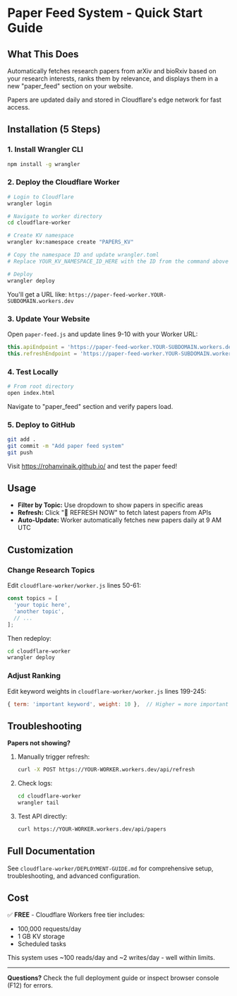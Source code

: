 # Paper Feed System - Quick Start Guide

## What This Does

Automatically fetches research papers from arXiv and bioRxiv based on your research interests, ranks them by relevance, and displays them in a new "paper_feed" section on your website.

Papers are updated daily and stored in Cloudflare's edge network for fast access.

## Installation (5 Steps)

### 1. Install Wrangler CLI

```bash
npm install -g wrangler
```

### 2. Deploy the Cloudflare Worker

```bash
# Login to Cloudflare
wrangler login

# Navigate to worker directory
cd cloudflare-worker

# Create KV namespace
wrangler kv:namespace create "PAPERS_KV"

# Copy the namespace ID and update wrangler.toml
# Replace YOUR_KV_NAMESPACE_ID_HERE with the ID from the command above

# Deploy
wrangler deploy
```

You'll get a URL like: `https://paper-feed-worker.YOUR-SUBDOMAIN.workers.dev`

### 3. Update Your Website

Open `paper-feed.js` and update lines 9-10 with your Worker URL:

```javascript
this.apiEndpoint = 'https://paper-feed-worker.YOUR-SUBDOMAIN.workers.dev/api/papers';
this.refreshEndpoint = 'https://paper-feed-worker.YOUR-SUBDOMAIN.workers.dev/api/refresh';
```

### 4. Test Locally

```bash
# From root directory
open index.html
```

Navigate to "paper_feed" section and verify papers load.

### 5. Deploy to GitHub

```bash
git add .
git commit -m "Add paper feed system"
git push
```

Visit https://rohanvinaik.github.io/ and test the paper feed!

## Usage

- **Filter by Topic:** Use dropdown to show papers in specific areas
- **Refresh:** Click "🔄 REFRESH NOW" to fetch latest papers from APIs
- **Auto-Update:** Worker automatically fetches new papers daily at 9 AM UTC

## Customization

### Change Research Topics

Edit `cloudflare-worker/worker.js` lines 50-61:

```javascript
const topics = [
  'your topic here',
  'another topic',
  // ...
];
```

Then redeploy:
```bash
cd cloudflare-worker
wrangler deploy
```

### Adjust Ranking

Edit keyword weights in `cloudflare-worker/worker.js` lines 199-245:

```javascript
{ term: 'important keyword', weight: 10 },  // Higher = more important
```

## Troubleshooting

**Papers not showing?**

1. Manually trigger refresh:
   ```bash
   curl -X POST https://YOUR-WORKER.workers.dev/api/refresh
   ```

2. Check logs:
   ```bash
   cd cloudflare-worker
   wrangler tail
   ```

3. Test API directly:
   ```bash
   curl https://YOUR-WORKER.workers.dev/api/papers
   ```

## Full Documentation

See `cloudflare-worker/DEPLOYMENT-GUIDE.md` for comprehensive setup, troubleshooting, and advanced configuration.

## Cost

✅ **FREE** - Cloudflare Workers free tier includes:
- 100,000 requests/day
- 1 GB KV storage
- Scheduled tasks

This system uses ~100 reads/day and ~2 writes/day - well within limits.

---

**Questions?** Check the full deployment guide or inspect browser console (F12) for errors.
